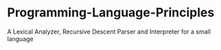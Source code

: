 # Programming-Language-Principles
A Lexical Analyzer, Recursive Descent Parser and Interpreter for a small language 
